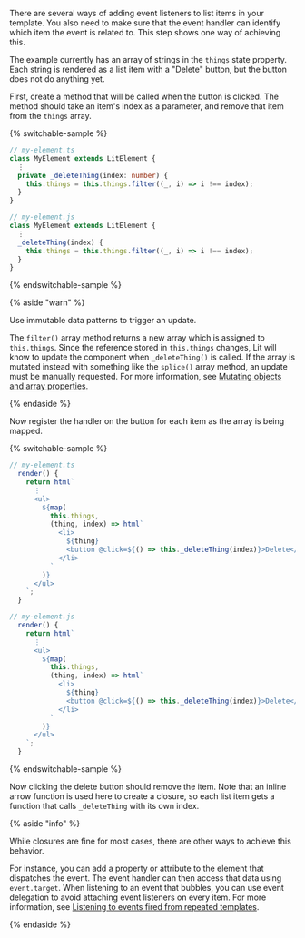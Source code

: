 There are several ways of adding event listeners to list items in your template.
You also need to make sure that the event handler can identify which item the event is related to. This step shows one way of achieving this.

The example currently has an array of strings in the `things` state property.
Each string is rendered as a list item with a "Delete" button, but the button
does not do anything yet.

First, create a method that will be called when the button is clicked. The method should take an item's index as a parameter, and remove that item from the `things` array.

{% switchable-sample %}

```ts
// my-element.ts
class MyElement extends LitElement {
  ⋮
  private _deleteThing(index: number) {
    this.things = this.things.filter((_, i) => i !== index);
  }
}
```

```js
// my-element.js
class MyElement extends LitElement {
  ⋮
  _deleteThing(index) {
    this.things = this.things.filter((_, i) => i !== index);
  }
}
```

{% endswitchable-sample %}

{% aside "warn" %}

Use immutable data patterns to trigger an update.

The `filter()` array method returns a new array which is assigned to
`this.things`. Since the reference stored in `this.things` changes, Lit will
know to update the component when `_deleteThing()` is called. If the array is
mutated instead with something like the `splice()` array method, an update must
be manually requested. For more information, see [Mutating objects and array
properties](/docs/components/properties/#mutating-properties).

{% endaside %}

Now register the handler on the button for each item as the array is being
mapped.

{% switchable-sample %}

```ts
// my-element.ts
  render() {
    return html`
      ⋮
      <ul>
        ${map(
          this.things,
          (thing, index) => html`
            <li>
              ${thing}
              <button @click=${() => this._deleteThing(index)}>Delete</button>
            </li>
          `
        )}
      </ul>
    `;
  }
```

```js
// my-element.js
  render() {
    return html`
      ⋮
      <ul>
        ${map(
          this.things,
          (thing, index) => html`
            <li>
              ${thing}
              <button @click=${() => this._deleteThing(index)}>Delete</button>
            </li>
          `
        )}
      </ul>
    `;
  }
```

{% endswitchable-sample %}

Now clicking the delete button should remove the item. Note that an inline arrow
function is used here to create a closure, so each list item gets a
function that calls `_deleteThing` with its own index.

{% aside "info" %}

While closures are fine for most cases, there are other ways to achieve this
behavior.

For instance, you can add a property or attribute to the element that dispatches
the event. The event handler can then access that data using `event.target`.
When listening to an event that bubbles, you can use event delegation to avoid
attaching event listeners on every item. For more information, see [Listening to
events fired from repeated templates](/docs/components/events/#listening-to-events-fired-from-repeated-templates).

{% endaside %}
